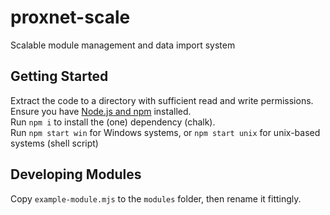 # proxnet-scale
Scalable module management and data import system

## Getting Started
Extract the code to a directory with sufficient read and write permissions.<br>
Ensure you have [Node.js and npm](https://nodejs.org/en) installed.<br>
Run `npm i` to install the (one) dependency (chalk).<br>
Run `npm start win` for Windows systems, or `npm start unix` for unix-based systems (shell script)

## Developing Modules
Copy `example-module.mjs` to the `modules` folder, then rename it fittingly.
